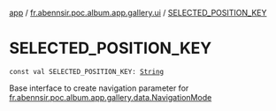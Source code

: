 [app](../index.md) / [fr.abennsir.poc.album.app.gallery.ui](index.md) / [SELECTED_POSITION_KEY](./-s-e-l-e-c-t-e-d_-p-o-s-i-t-i-o-n_-k-e-y.md)

# SELECTED_POSITION_KEY

`const val SELECTED_POSITION_KEY: `[`String`](https://kotlinlang.org/api/latest/jvm/stdlib/kotlin/-string/index.html)

Base interface to create navigation parameter for [fr.abennsir.poc.album.app.gallery.data.NavigationMode](../fr.abennsir.poc.album.app.gallery.data/-navigation-mode/index.md)

